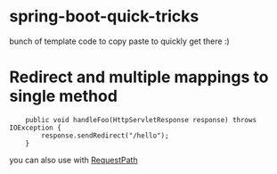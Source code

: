 # spring-boot-quick-tricks
bunch of template code to copy paste to quickly get there :) 





# Redirect and multiple mappings to single method 

```@GetMapping(value = {"/","/foo"})
    public void handleFoo(HttpServletResponse response) throws  IOException {
        response.sendRedirect("/hello");
    }
```
you can also use with [RequestPath](https://stackoverflow.com/questions/22094609/multiple-mappings-to-the-same-method-of-a-controller-in-spring)


